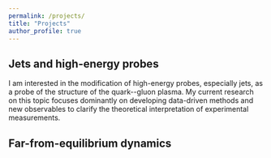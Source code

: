 ```yaml
---
permalink: /projects/
title: "Projects"
author_profile: true
---
```


## Jets and high-energy probes

I am interested in the modification of high-energy probes, especially jets, as a probe of the structure of the quark--gluon plasma. My current research on this topic focuses dominantly on developing data-driven methods and new observables to clarify the theoretical interpretation of experimental measurements.

## Far-from-equilibrium dynamics